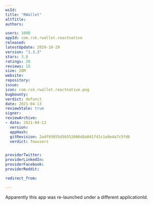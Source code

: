 ```yaml
---
wsId: 
title: "RWallet"
altTitle: 
authors:

users: 1000
appId: com.rsk.rwallet.reactnative
released: 
latestUpdate: 2020-10-29
version: "1.3.3"
stars: 3.8
ratings: 20
reviews: 15
size: 28M
website: 
repository: 
issue: 
icon: com.rsk.rwallet.reactnative.png
bugbounty: 
verdict: defunct
date: 2021-04-13
reviewStale: true
signer: 
reviewArchive:
- date: 2021-04-13
  version: 
  appHash: 
  gitRevision: 2adf93055d5b552806d8a041f41c1e8e4a7c5fd6
  verdict: fewusers


providerTwitter: 
providerLinkedIn: 
providerFacebook: 
providerReddit: 

redirect_from:

---
```



Apparently this app was re-launched under a different applicationId.
